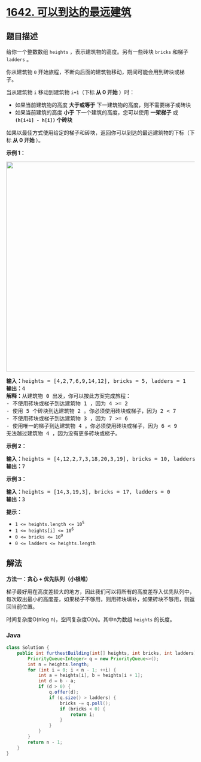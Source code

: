 # [1642. 可以到达的最远建筑](https://leetcode.cn/problems/furthest-building-you-can-reach)

## 题目描述

<p>给你一个整数数组 <code>heights</code> ，表示建筑物的高度。另有一些砖块 <code>bricks</code> 和梯子 <code>ladders</code> 。</p>

<p>你从建筑物 <code>0</code> 开始旅程，不断向后面的建筑物移动，期间可能会用到砖块或梯子。</p>

<p>当从建筑物 <code>i</code> 移动到建筑物 <code>i+1</code>（下标<strong> 从 0 开始 </strong>）时：</p>

<ul>
	<li>如果当前建筑物的高度 <strong>大于或等于</strong> 下一建筑物的高度，则不需要梯子或砖块</li>
	<li>如果当前建筑的高度 <strong>小于</strong> 下一个建筑的高度，您可以使用 <strong>一架梯子</strong> 或 <strong><code>(h[i+1] - h[i])</code> 个砖块</strong></li>
</ul>
如果以最佳方式使用给定的梯子和砖块，返回你可以到达的最远建筑物的下标（下标<strong> 从 0 开始 </strong>）。



<p><strong>示例 1：</strong></p>
<img alt="" src="https://gcore.jsdelivr.net/gh/doocs/leetcode@main/solution/1600-1699/1642.Furthest%20Building%20You%20Can%20Reach/images/q4.gif" style="width: 562px; height: 561px;" />
<pre>
<strong>输入：</strong>heights = [4,2,7,6,9,14,12], bricks = 5, ladders = 1
<strong>输出：</strong>4
<strong>解释：</strong>从建筑物 0 出发，你可以按此方案完成旅程：
- 不使用砖块或梯子到达建筑物 1 ，因为 4 >= 2
- 使用 5 个砖块到达建筑物 2 。你必须使用砖块或梯子，因为 2 < 7
- 不使用砖块或梯子到达建筑物 3 ，因为 7 >= 6
- 使用唯一的梯子到达建筑物 4 。你必须使用砖块或梯子，因为 6 < 9
无法越过建筑物 4 ，因为没有更多砖块或梯子。
</pre>

<p><strong>示例 2：</strong></p>

<pre>
<strong>输入：</strong>heights = [4,12,2,7,3,18,20,3,19], bricks = 10, ladders = 2
<strong>输出：</strong>7
</pre>

<p><strong>示例 3：</strong></p>

<pre>
<strong>输入：</strong>heights = [14,3,19,3], bricks = 17, ladders = 0
<strong>输出：</strong>3
</pre>



<p><strong>提示：</strong></p>

<ul>
	<li><code>1 <= heights.length <= 10<sup>5</sup></code></li>
	<li><code>1 <= heights[i] <= 10<sup>6</sup></code></li>
	<li><code>0 <= bricks <= 10<sup>9</sup></code></li>
	<li><code>0 <= ladders <= heights.length</code></li>
</ul>

## 解法

**方法一：贪心 + 优先队列（小根堆）**

梯子最好用在高度差较大的地方，因此我们可以将所有的高度差存入优先队列中，每次取出最小的高度差，如果梯子不够用，则用砖块填补，如果砖块不够用，则返回当前位置。

时间复杂度O(nlog n)，空间复杂度O(n)。其中n为数组 `heights` 的长度。

### **Java**

```java
class Solution {
    public int furthestBuilding(int[] heights, int bricks, int ladders) {
        PriorityQueue<Integer> q = new PriorityQueue<>();
        int n = heights.length;
        for (int i = 0; i < n - 1; ++i) {
            int a = heights[i], b = heights[i + 1];
            int d = b - a;
            if (d > 0) {
                q.offer(d);
                if (q.size() > ladders) {
                    bricks -= q.poll();
                    if (bricks < 0) {
                        return i;
                    }
                }
            }
        }
        return n - 1;
    }
}
```
